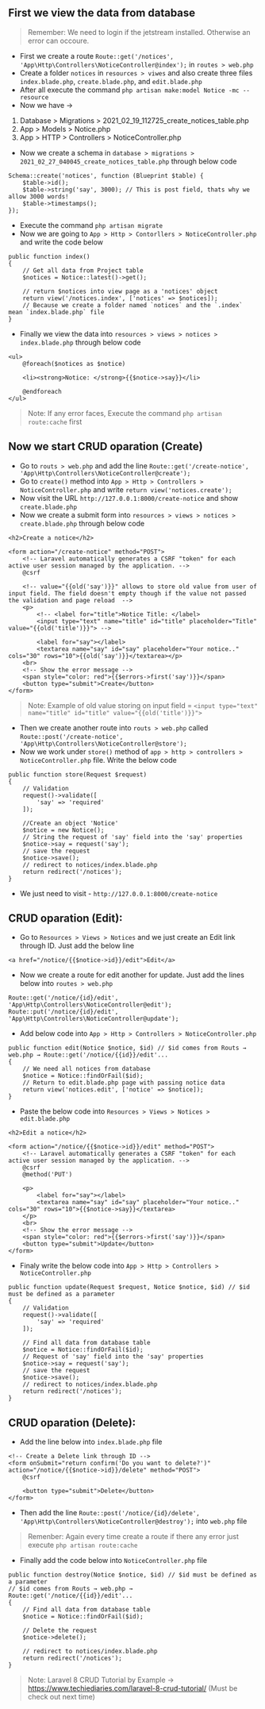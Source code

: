 ## First we view the data from database

> Remember: We need to login if the jetstream installed. Otherwise an error can occoure.
- First we create a route `Route::get('/notices', 'App\Http\Controllers\NoticeController@index');` in `routes > web.php`
- Create a folder `notices` in `resources > viwes` and also create three files `index.blade.php`, `create.blade.php`, and `edit.blade.php`
- After all execute the command `php artisan make:model Notice -mc --resource`
- Now we have →
1. Database > Migrations > 2021_02_19_112725_create_notices_table.php
2. App > Models > Notice.php
3. App > HTTP > Controllers > NoticeController.php
- Now we create a schema in `database > migrations > 2021_02_27_040045_create_notices_table.php` through below code
```
Schema::create('notices', function (Blueprint $table) {
    $table->id();
    $table->string('say', 3000); // This is post field, thats why we allow 3000 words!
    $table->timestamps();
});
```
- Execute the command `php artisan migrate`
- Now we are going to `App > Http > Contorllers > NoticeController.php` and write the code below
```
public function index()
{
    // Get all data from Project table
    $notices = Notice::latest()->get();

    // return $notices into view page as a 'notices' object
    return view('/notices.index', ['notices' => $notices]);
    // Because we create a folder named `notices` and the `.index` mean `index.blade.php` file
}
```
- Finally we view the data into `resources > views > notices > index.blade.php` through below code
```
<ul>
    @foreach($notices as $notice)

    <li><strong>Notice: </strong>{{$notice->say}}</li>

    @endforeach
</ul>
```
> Note: If any error faces, Execute the command `php artisan route:cache` first



## Now we start CRUD oparation (Create)
- Go to `routs > web.php` and add the line `Route::get('/create-notice', 'App\Http\Controllers\NoticeController@create');`
- Go to `create()` method into `App > Http > Controllers > NoticeController.php` and write `return view('notices.create');`
- Now visit the URL `http://127.0.0.1:8000/create-notice` and show `create.blade.php`
- Now we create a submit form into `resources > views > notices > create.blade.php` through below code
```
<h2>Create a notice</h2>

<form action="/create-notice" method="POST">
    <!-- Laravel automatically generates a CSRF "token" for each active user session managed by the application. -->
    @csrf

    <!-- value="{{old('say')}}" allows to store old value from user of input field. The field doesn't empty though if the value not passed the validation and page reload  -->
    <p>
        <!-- <label for="title">Notice Title: </label>
        <input type="text" name="title" id="title" placeholder="Title" value="{{old('title')}}"> -->
        
        <label for="say"></label>
        <textarea name="say" id="say" placeholder="Your notice.." cols="30" rows="10">{{old('say')}}</textarea></p>
    <br>
    <!-- Show the error message -->
    <span style="color: red">{{$errors->first('say')}}</span>
    <button type="submit">Create</button>
</form>
```
> Note: Example of old value storing on input field = `<input type="text" name="title" id="title" value="{{old('title')}}">`
- Then we create another route into `routs > web.php` called `Route::post('/create-notice', 'App\Http\Controllers\NoticeController@store');`
- Now we work under `store()` method of `app > http > controllers > NoticeController.php` file. Write the below code
```
public function store(Request $request)
{
    // Validation
    request()->validate([
        'say' => 'required'
    ]);

    //Create an object 'Notice'
    $notice = new Notice();
    // String the request of 'say' field into the 'say' properties
    $notice->say = request('say');
    // save the request
    $notice->save();
    // redirect to notices/index.blade.php
    return redirect('/notices');
}
```
- We just need to visit - `http://127.0.0.1:8000/create-notice`



## CRUD oparation (Edit):
- Go to `Resources > Views > Notices` and we just create an Edit link through ID. Just add the below line
```
<a href="/notice/{{$notice->id}}/edit">Edit</a>
```
- Now we create a route for edit another for update. Just add the lines below into `routes > web.php`
```
Route::get('/notice/{id}/edit', 'App\Http\Controllers\NoticeController@edit');
Route::put('/notice/{id}/edit', 'App\Http\Controllers\NoticeController@update');
```
- Add below code into `App > Http > Controllers > NoticeController.php`
```
public function edit(Notice $notice, $id) // $id comes from Routs → web.php → Route::get('/notice/{{id}}/edit'...
{
    // We need all notices from database
    $notice = Notice::findOrFail($id);
    // Return to edit.blade.php page with passing notice data
    return view('notices.edit', ['notice' => $notice]);
}
```
- Paste the below code into `Resources > Views > Notices > edit.blade.php`
```
<h2>Edit a notice</h2>

<form action="/notice/{{$notice->id}}/edit" method="POST">
    <!-- Laravel automatically generates a CSRF "token" for each active user session managed by the application. -->
    @csrf
    @method('PUT')

    <p>
        <label for="say"></label>
        <textarea name="say" id="say" placeholder="Your notice.." cols="30" rows="10">{{$notice->say}}</textarea>
    </p>
    <br>
    <!-- Show the error message -->
    <span style="color: red">{{$errors->first('say')}}</span>
    <button type="submit">Update</button>
</form>
```
- Finaly write the below code into `App > Http > Controllers > NoticeController.php`
```
public function update(Request $request, Notice $notice, $id) // $id must be defined as a parameter
{
    // Validation
    request()->validate([
        'say' => 'required'
    ]);

    // Find all data from database table
    $notice = Notice::findOrFail($id);
    // Request of 'say' field into the 'say' properties
    $notice->say = request('say');
    // save the request
    $notice->save();
    // redirect to notices/index.blade.php
    return redirect('/notices');
}
```



## CRUD oparation (Delete):
- Add the line below into `index.blade.php` file
```
<!-- Create a Delete link through ID -->
<form onSubmit="return confirm('Do you want to delete?')" action="/notice/{{$notice->id}}/delete" method="POST">
    @csrf

    <button type="submit">Delete</button>
</form>
```
- Then add the line `Route::post('/notice/{id}/delete', 'App\Http\Controllers\NoticeController@destroy');` into `web.php` file
> Remenber: Again every time create a route if there any error just execute `php artisan route:cache`
- Finally add the code below into `NoticeController.php` file
```
public function destroy(Notice $notice, $id) // $id must be defined as a parameter
// $id comes from Routs → web.php → Route::get('/notice/{{id}}/edit'...
{
    // Find all data from database table
    $notice = Notice::findOrFail($id);

    // Delete the request
    $notice->delete();

    // redirect to notices/index.blade.php
    return redirect('/notices');
}
```



> Note: Laravel 8 CRUD Tutorial by Example → https://www.techiediaries.com/laravel-8-crud-tutorial/ (Must be check out next time)
